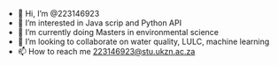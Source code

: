 - 👋 Hi, I’m @223146923
- 👀 I’m interested in Java scrip and Python API
- 🌱 I’m currently doing Masters in environmental science
- 💞️ I’m looking to collaborate on water quality, LULC, machine learning
- 📫 How to reach me 223146923@stu.ukzn.ac.za

<!---
223146923/223146923 is a ✨ special ✨ repository because its `README.md` (this file) appears on your GitHub profile.
You can click the Preview link to take a look at your changes.
--->
